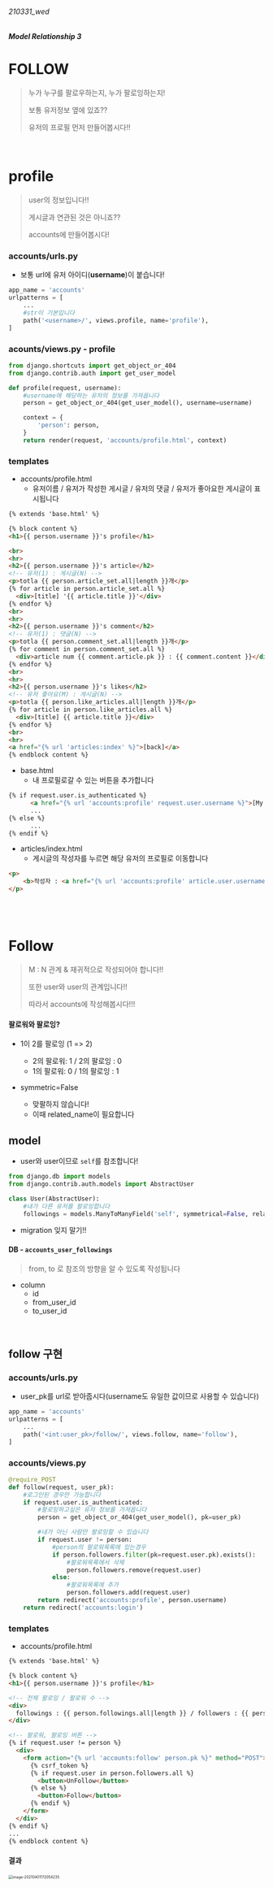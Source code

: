 ###### 210331_wed

##### Model Relationship 3

# FOLLOW

> 누가 누구를 팔로우하는지, 누가 팔로잉하는지!
>
> 보통 유저정보 옆에 있죠??
>
> 유저의 프로필 먼저 만들어봅시다!!

<br>

# profile

> user의 정보입니다!!
>
> 게시글과 연관된 것은 아니죠??
>
> accounts에 만들어봅시다!

### accounts/urls.py

- 보통 url에 유저 아이디(**username**)이 붙습니다!

```python
app_name = 'accounts'
urlpatterns = [
    ...
    #str이 기본입니다
    path('<username>/', views.profile, name='profile'),
]
```

### acounts/views.py - profile

```python
from django.shortcuts import get_object_or_404
from django.contrib.auth import get_user_model

def profile(request, username):
    #username에 해당하는 유저의 정보를 가져옵니다
    person = get_object_or_404(get_user_model(), username=username)

    context = {
        'person': person,
    }
    return render(request, 'accounts/profile.html', context)
```

### templates

- accounts/profile.html
  - 유저이름 / 유저가 작성한 게시글 / 유저의 댓글 / 유저가 좋아요한 게시글이 표시됩니다

```html
{% extends 'base.html' %}

{% block content %}
<h1>{{ person.username }}'s profile</h1>

<br>
<hr>
<h2>{{ person.username }}'s article</h2>
<!-- 유저(1) : 게시글(N) -->
<p>totla {{ person.article_set.all|length }}개</p>
{% for article in person.article_set.all %}
  <div>[title] '{{ article.title }}'</div>
{% endfor %}
<br>
<hr>
<h2>{{ person.username }}'s comment</h2>
<!-- 유저(1) : 댓글(N) -->
<p>totla {{ person.comment_set.all|length }}개</p>
{% for comment in person.comment_set.all %}
  <div>article num {{ comment.article.pk }} : {{ comment.content }}</div>
{% endfor %}
<br>
<hr>
<h2>{{ person.username }}'s likes</h2>
<!-- 유저 좋아요(M) : 게시글(N) -->
<p>totla {{ person.like_articles.all|length }}개</p>
{% for article in person.like_articles.all %}
  <div>[title] {{ article.title }}</div>
{% endfor %}
<br>
<hr>
<a href="{% url 'articles:index' %}">[back]</a>
{% endblock content %}
```

- base.html
  - 내 프로필로갈 수 있는 버튼을 추가합니다

```html
{% if request.user.is_authenticated %}
      <a href="{% url 'accounts:profile' request.user.username %}">[My profile]</a>
      ...
{% else %}
      ...
{% endif %}
```

- articles/index.html
  - 게시글의 작성자를 누르면 해당 유저의 프로필로 이동합니다

```html
<p>
    <b>작성자 : <a href="{% url 'accounts:profile' article.user.username %}">{{ article.user }}</a></b>
</p>
```

<br>

<br>

# Follow

> M : N 관계 & 재귀적으로 작성되어야 합니다!!
>
> 또한 user와 user의 관계입니다!!
>
> 따라서 accounts에 작성해봅시다!!!

#### 팔로워와 팔로잉?

- 1이 2를 팔로잉 (1 => 2)
  - 2의 팔로워: 1 / 2의 팔로잉 : 0
  - 1의 팔로워: 0 / 1의 팔로잉 : 1

- symmetric=False
  - 맞팔하지 않습니다!
  - 이때 related_name이 필요합니다

## model

- user와 user이므로 `self`를 참조합니다!

```python
from django.db import models
from django.contrib.auth.models import AbstractUser

class User(AbstractUser):
    #내가 다른 유저를 팔로잉합니다
    followings = models.ManyToManyField('self', symmetrical=False, related_name='followers')
```

- migration 잊지 말기!!

#### DB - `accounts_user_followings`

> from, to 로 참조의 방향을 알 수 있도록 작성됩니다

- column
  - id
  - from_user_id
  - to_user_id

<br>

## follow 구현

### accounts/urls.py

- user_pk를 url로 받아줍시다(username도 유일한 값이므로 사용할 수 있습니다)

```python
app_name = 'accounts'
urlpatterns = [
    ...
    path('<int:user_pk>/follow/', views.follow, name='follow'),
]
```

### accounts/views.py

```python
@require_POST
def follow(request, user_pk):
    #로그인된 경우만 가능합니다
    if request.user.is_authenticated:
        #팔로잉하고싶은 유저 정보를 가져옵니다
        person = get_object_or_404(get_user_model(), pk=user_pk)

        #내가 아닌 사람만 팔로잉할 수 있습니다
        if request.user != person:
            #person의 팔로워목록에 있는경우
            if person.followers.filter(pk=request.user.pk).exists():
                #팔로워목록에서 삭제
                person.followers.remove(request.user)
            else:
                #팔로워목록에 추가
                person.followers.add(request.user)
        return redirect('accounts:profile', person.username)
    return redirect('accounts:login')
```

### templates

- accounts/profile.html

```html
{% extends 'base.html' %}

{% block content %}
<h1>{{ person.username }}'s profile</h1>

<!-- 전체 팔로잉 / 팔로워 수 -->
<div>
  followings : {{ person.followings.all|length }} / followers : {{ person.followers.all|length }}
</div>

<!-- 팔로워, 팔로잉 버튼 -->
{% if request.user != person %}
  <div>
    <form action="{% url 'accounts:follow' person.pk %}" method="POST">
      {% csrf_token %}
      {% if request.user in person.followers.all %}
        <button>UnFollow</button>
      {% else %}
        <button>Follow</button>
      {% endif %}
    </form>
  </div>
{% endif %}
...
{% endblock content %}
```

#### 결과

<img src="210331_4_FOLLOW.assets/image-20210401172054235.png" alt="image-20210401172054235" style="zoom:50%;" />

